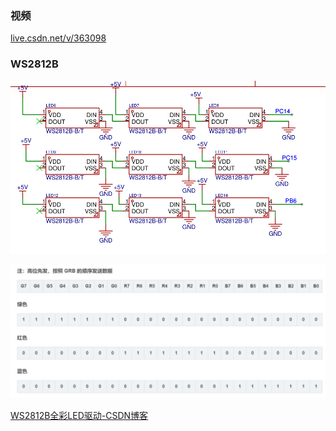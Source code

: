 ### 视频

[live.csdn.net/v/363098](https://live.csdn.net/v/363098)



### WS2812B

![image-20240205172342317](README.assets/image-20240205172342317.png)



![image-20240205172903915](README.assets/image-20240205172903915.png)



[WS2812B全彩LED驱动-CSDN博客](https://blog.csdn.net/Lennon8_8/article/details/108980808)



```



```









```


```







```


```

